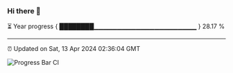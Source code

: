 ### Hi there 👋

⏳ Year progress { ████████▁▁▁▁▁▁▁▁▁▁▁▁▁▁▁▁▁▁▁▁▁▁ } 28.17 %

---

⏰ Updated on Sat, 13 Apr 2024 02:36:04 GMT

![Progress Bar CI](https://github.com/IshwaranRudhara/GIT-ACTION/workflows/Progress%20Bar%20CI/badge.svg)
